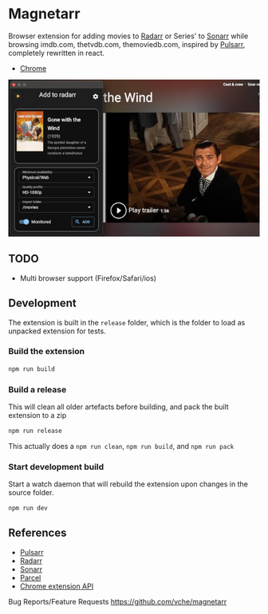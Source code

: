# Magnetarr

Browser extension for adding movies to [Radarr](https://radarr.video) or Series' to [Sonarr](https://sonarr.tv) while browsing imdb.com, thetvdb.com, themoviedb.com, inspired by [Pulsarr](https://github.com/roboticsound/Pulsarr), completely rewritten in react.
- [Chrome](https://chrome.google.com/webstore/detail/pulsarr/dcildkalkckjjdfpgagmnbbfooogopkd)

![](release/img/svg/screen2.jpg)

## TODO
- Multi browser support (Firefox/Safari/ios)

## Development

The extension is built in the `release` folder, which is the folder to load as unpacked extension for tests. 

### Build the extension

```bash
npm run build
```

### Build a release
This will clean all older artefacts before building, and pack the built extension to a zip

```bash
npm run release
```

This actually does a `npm run clean`, `npm run build`, and `npm run pack`

### Start development build

Start a watch daemon that will rebuild the extension upon changes in the source folder.

```bash
npm run dev
```


## References
- [Pulsarr](https://github.com/roboticsound/Pulsarr)
- [Radarr](https://github.com/Radarr/Radarr)
- [Sonarr](https://github.com/Sonarr/Sonarr)
- [Parcel](https://parceljs.org)
- [Chrome extension API](https://developer.chrome.com/docs/extensions/reference/api/)

Bug Reports/Feature Requests https://github.com/vche/magnetarr
